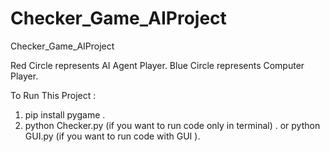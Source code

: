 # Checker_Game_AIProject
Checker_Game_AIProject 

Red Circle represents AI Agent Player.
Blue Circle represents Computer Player.

To Run This Project :
1) pip install pygame .
2) python Checker.py (if you want to run code only in terminal) .
or python GUI.py (if you want to run code with GUI ).


